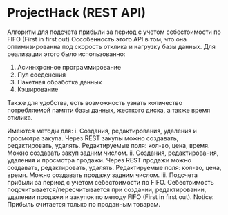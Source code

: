 # ProjectHack (REST API)
Алгоритм для подсчета прибыли за период с учетом себестоимости по FIFO (First in first out)
Оссобенность этого API в том, что она оптимизированна под скорость отклика и нагрузку базы данных.
Для реализации этого было использованно:
1) Асиннхронное программирование
2) Пул соеденения
3) Пакетная обработка данных
4) Кэширование

Также для удобства, есть возможность узнать количество потребляемой памяти базы данных, жесткого диска, а также время отклика.

Имеются методы для:
i. Создания, редактирования, удаления и просмотра закупа.
Через REST закупы можно создавать, редактировать, удалять. Редактируемые поля: кол-во, цена, время. Можно создавать закуп задним числом.
ii. Создания, редактирования, удаления и просмотра продажи.
Через REST продажи можно создавать, редактировать, удалять. Редактируемые поля: кол-во, цена, время. Можно создавать продажу задним числом.
iii. Подсчета прибыли за период с учетом себестоимости по FIFO.
Себестоимость подсчитывается/пересчитывается при создании, редактировании, удалении продажи и закупок по методу FIFO (First in first out).
Notice: Прибыль считается только по проданным товарам.
